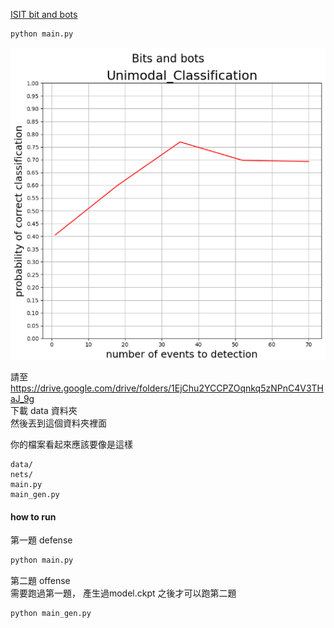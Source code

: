 [ISIT bit and bots](https://www.kaggle.com/competitions/isit-2024-bits-and-bots)

```sh
python main.py
```

<img src="assets/2024-05-19-15-58-40.png" alt= “” width="800px" >

請至  
https://drive.google.com/drive/folders/1EjChu2YCCPZOqnkq5zNPnC4V3THaJ_9g  
下載 data 資料夾      
然後丟到這個資料夾裡面      


你的檔案看起來應該要像是這樣   

```
data/  
nets/  
main.py   
main_gen.py   
```   

#### how to run  

第一題  defense   
```sh  
python main.py
```

第二題  offense   
需要跑過第一題， 產生過model.ckpt 之後才可以跑第二題    
```sh
python main_gen.py
```
